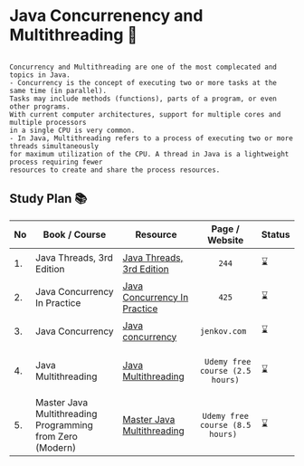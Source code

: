 # Java Concurrenency and Multithreading :twisted_rightwards_arrows:

```

Concurrency and Multithreading are one of the most complecated and topics in Java. 
- Concurrency is the concept of executing two or more tasks at the same time (in parallel). 
Tasks may include methods (functions), parts of a program, or even other programs. 
With current computer architectures, support for multiple cores and multiple processors 
in a single CPU is very common.
- In Java, Multithreading refers to a process of executing two or more threads simultaneously 
for maximum utilization of the CPU. A thread in Java is a lightweight process requiring fewer 
resources to create and share the process resources.
```

## Study Plan 📚

|No|Book / Course|Resource|Page / Website|Status|
|--|----|--------|----|------|
|1.|Java Threads, 3rd Edition|[Java Threads, 3rd Edition](https://github.com/Urunov/Interview-Preparation-WAY/tree/master/Books/Java/JavaAdvanced/Java-Concurrency-and-Multithreading/Java%20Treads)|<p align="center">```244```</p>|:hourglass:|
|2.|Java Concurrency In Practice|[Java Concurrency In Practice](https://github.com/Urunov/Interview-Preparation-WAY/tree/master/Books/Java/JavaAdvanced/Java-Concurrency-and-Multithreading/Java-Concurrency-In-Practice)|<p align="center">```425```</p>|:hourglass:|
|3.|Java Concurrency|[Java concurrency](https://jenkov.com/tutorials/java-concurrency/concurrency-models.html)|<p align="center"> ```jenkov.com ``` </p> |:hourglass:|
|4.|Java Multithreading|[Java Multithreading](https://www.udemy.com/course/java-multithreading/?ranMID=39197&ranEAID=JVFxdTr9V80&ranSiteID=JVFxdTr9V80-EEiV7stkZNhFdubcWs._cw&LSNPUBID=JVFxdTr9V80&utm_source=aff-campaign&utm_medium=udemyads)|<p align="center">``` Udemy free course (2.5 hours)``` </p>|:hourglass:|
|5.|Master Java Multithreading Programming from Zero (Modern)|[Master Java Multithreading](https://www.udemy.com/course/java-multi-threading-programming/?ranMID=39197&ranEAID=JVFxdTr9V80&ranSiteID=JVFxdTr9V80-M7ZIY4IEDOE5n6csacdMrQ&LSNPUBID=JVFxdTr9V80&utm_source=aff-campaign&utm_medium=udemyads)|<p align="center"> ```Udemy free course (8.5 hours) ```</p>|:hourglass:|
